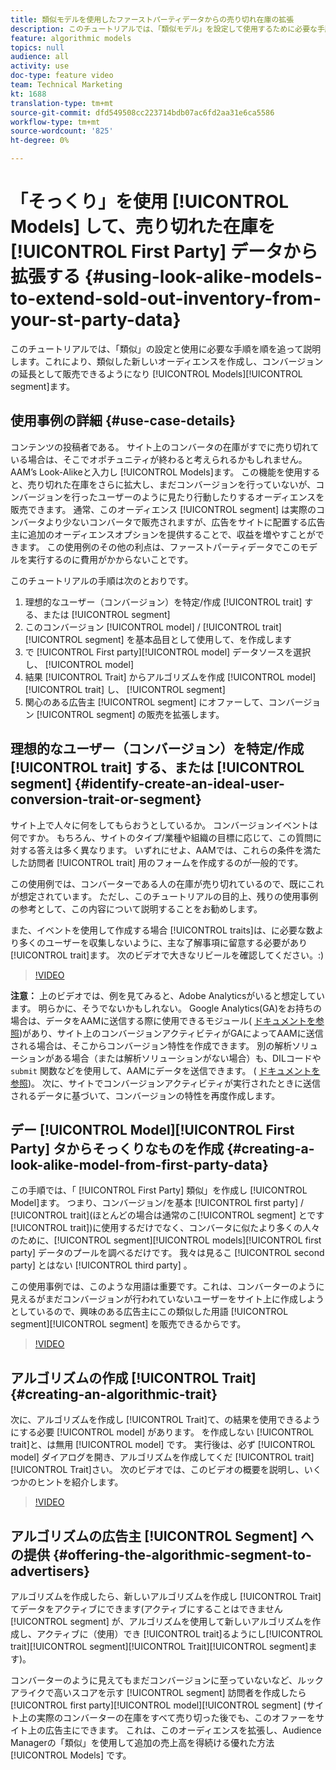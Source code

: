 ```yaml
---
title: 類似モデルを使用したファーストパーティデータからの売り切れ在庫の拡張
description: このチュートリアルでは、「類似モデル」を設定して使用するために必要な手順を順を追って説明します。これにより、類似した新しいオーディエンスを作成し、コンバージョンセグメントの拡張として販売できます。
feature: algorithmic models
topics: null
audience: all
activity: use
doc-type: feature video
team: Technical Marketing
kt: 1688
translation-type: tm+mt
source-git-commit: dfd549508cc223714bdb07ac6fd2aa31e6ca5586
workflow-type: tm+mt
source-wordcount: '825'
ht-degree: 0%

---
```



# 「そっくり」を使用 [!UICONTROL Models] して、売り切れた在庫を [!UICONTROL First Party] データから拡張する {#using-look-alike-models-to-extend-sold-out-inventory-from-your-st-party-data}

このチュートリアルでは、「類似」の設定と使用に必要な手順を順を追って説明します。これにより、類似した新しいオーディエンスを作成し、コンバージョンの延長として販売できるようになり [!UICONTROL Models][!UICONTROL segment]ます。

## 使用事例の詳細 {#use-case-details}

コンテンツの投稿者である。 サイト上のコンバータの在庫がすでに売り切れている場合は、そこでオポチュニティが終わると考えられるかもしれません。 AAM’s Look-Alikeと入力し [!UICONTROL Models]ます。 この機能を使用すると、売り切れた在庫をさらに拡大し、まだコンバージョンを行っていないが、コンバージョンを行ったユーザーのように見たり行動したりするオーディエンスを販売できます。 通常、このオーディエンス [!UICONTROL segment] は実際のコンバータより少ないコンバータで販売されますが、広告をサイトに配置する広告主に追加のオーディエンスオプションを提供することで、収益を増やすことができます。 この使用例のその他の利点は、ファーストパーティデータでこのモデルを実行するのに費用がかからないことです。

このチュートリアルの手順は次のとおりです。

1. 理想的なユーザー（コンバージョン）を特定/作成 [!UICONTROL trait] する、または [!UICONTROL segment]
1. このコンバージョン [!UICONTROL model] / [!UICONTROL trait][!UICONTROL segment] を基本品目として使用して、を作成します
1. で [!UICONTROL First party][!UICONTROL model] データソースを選択し、 [!UICONTROL model]
1. 結果 [!UICONTROL Trait] からアルゴリズムを作成 [!UICONTROL model][!UICONTROL trait] し、 [!UICONTROL segment]
1. 関心のある広告主 [!UICONTROL segment] にオファーして、コンバージョン [!UICONTROL segment] の販売を拡張します。

## 理想的なユーザー（コンバージョン）を特定/作成 [!UICONTROL trait] する、または [!UICONTROL segment] {#identify-create-an-ideal-user-conversion-trait-or-segment}

サイト上で人々に何をしてもらおうとしているか。 コンバージョンイベントは何ですか。 もちろん、サイトのタイプ/業種や組織の目標に応じて、この質問に対する答えは多く異なります。 いずれにせよ、AAMでは、これらの条件を満たした訪問者 [!UICONTROL trait] 用のフォームを作成するのが一般的です。

この使用例では、コンバーターである人の在庫が売り切れているので、既にこれが想定されています。 ただし、このチュートリアルの目的上、残りの使用事例の参考として、この内容について説明することをお勧めします。

また、イベントを使用して作成する場合 [!UICONTROL traits]は、に必要な数より多くのユーザーを収集しないように、主な了解事項に留意する必要があり [!UICONTROL trait]ます。 次のビデオで大きなリビールを確認してください。:)

>[!VIDEO](https://video.tv.adobe.com/v/23431/?quality=12)

**注意：** 上のビデオでは、例を見てみると、Adobe Analyticsがいると想定しています。 明らかに、そうでないかもしれない。 Google Analytics(GA)をお持ちの場合は、データをAAMに送信する際に使用できるモジュール( [ドキュメントを参照](https://marketing.adobe.com/resources/help/en_US/aam/dil-google-universal-analytics.html))があり、サイト上のコンバージョンアクティビティがGAによってAAMに送信される場合は、そこからコンバージョン特性を作成できます。 別の解析ソリューションがある場合（または解析ソリューションがない場合）も、DILコードや `submit` 関数などを使用して、AAMにデータを送信できます。 ( [ドキュメントを参照](https://marketing.adobe.com/resources/help/en_US/aam/c_dil.html))。 次に、サイトでコンバージョンアクティビティが実行されたときに送信されるデータに基づいて、コンバージョンの特性を再度作成します。

## デー [!UICONTROL Model][!UICONTROL First Party] タからそっくりなものを作成 {#creating-a-look-alike-model-from-first-party-data}

この手順では、「 [!UICONTROL First Party] 類似」を作成し [!UICONTROL Model]ます。 つまり、コンバージョン/を基本 [!UICONTROL first party] / [!UICONTROL trait](ほとんどの場合は通常のこ[!UICONTROL segment] とです [!UICONTROL trait])に使用するだけでなく、コンバータに似たより多くの人々のために、[!UICONTROL segment][!UICONTROL models][!UICONTROL first party] データのプールを調べるだけです。 我々は見るこ [!UICONTROL second party] とはない [!UICONTROL third party] 。

この使用事例では、このような用語は重要です。これは、コンバーターのように見えるがまだコンバージョンが行われていないユーザーをサイト上に作成しようとしているので、興味のある広告主にこの類似した用語 [!UICONTROL segment][!UICONTROL segment] を販売できるからです。

>[!VIDEO](https://video.tv.adobe.com/v/23504/?quality-12)

## アルゴリズムの作成 [!UICONTROL Trait] {#creating-an-algorithmic-trait}

次に、アルゴリズムを作成し [!UICONTROL Trait]て、の結果を使用できるようにする必要 [!UICONTROL model] があります。 を作成しない [!UICONTROL trait]と、は無用 [!UICONTROL model] です。 実行後は、必ず [!UICONTROL model] ダイアログを開き、アルゴリズムを作成してくだ [!UICONTROL trait][!UICONTROL Trait]さい。 次のビデオでは、このビデオの概要を説明し、いくつかのヒントを紹介します。

>[!VIDEO](https://video.tv.adobe.com/v/23523/?quality=12)

## アルゴリズムの広告主 [!UICONTROL Segment] への提供 {#offering-the-algorithmic-segment-to-advertisers}

アルゴリズムを作成したら、新しいアルゴリズムを作成し [!UICONTROL Trait]てデータをアクティブにできます(アクティブにすることはできません [!UICONTROL segment] が、アルゴリズムを使用して新しいアルゴリズムを作成し、アクティブに（使用）でき [!UICONTROL trait]るようにし[!UICONTROL trait][!UICONTROL segment][!UICONTROL Trait][!UICONTROL segment]ます)。

コンバーターのように見えてもまだコンバージョンに至っていないなど、ルックアライクで高いスコアを示す [!UICONTROL segment] 訪問者を作成したら [!UICONTROL first party][!UICONTROL model][!UICONTROL segment] (サイト上の実際のコンバーターの在庫をすべて売り切った後でも、このオファーをサイト上の広告主にできます。 これは、このオーディエンスを拡張し、Audience Managerの「類似」を使用して追加の売上高を得続ける優れた方法 [!UICONTROL Models] です。

